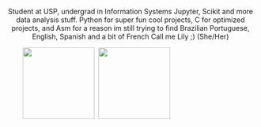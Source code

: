 <div align = 'center'>
  <title> Aopa 👋
  </title>

  Student at USP, undergrad in Information Systems
  Jupyter, Scikit and more data analysis stuff.
  Python for super fun cool projects, C for optimized projects, and Asm for a reason im still trying to find 
  Brazilian Portuguese, English, Spanish and a bit of French
  Call me Lily ;) (She/Her)
  

  
  <div align = 'left'>  
    <pre>
    <img height="145px" src="https://github-readme-stats.vercel.app/api/top-langs/?username=Nubily44&layout=compact&theme=radical"/> <img height="145px" src="https://github-readme-stats.vercel.app/api?username=Nubily44&show_icons=true&theme=radical">
    </pre>
  </div>

</div>

